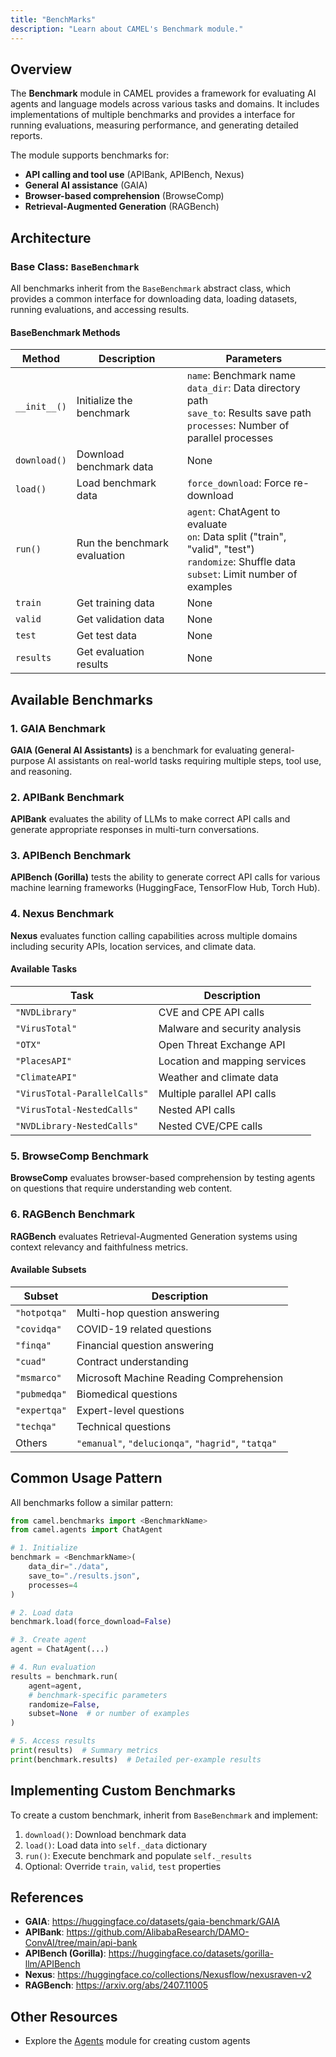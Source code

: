 ```yaml
---
title: "BenchMarks"
description: "Learn about CAMEL's Benchmark module."
---
```


## Overview

The **Benchmark** module in CAMEL provides a framework for evaluating AI agents and language models across various tasks and domains. It includes implementations of multiple benchmarks and provides a interface for running evaluations, measuring performance, and generating detailed reports.

The module supports benchmarks for:

- **API calling and tool use** (APIBank, APIBench, Nexus)
- **General AI assistance** (GAIA)
- **Browser-based comprehension** (BrowseComp)
- **Retrieval-Augmented Generation** (RAGBench)

## Architecture

### Base Class: `BaseBenchmark`

All benchmarks inherit from the `BaseBenchmark` abstract class, which provides a common interface for downloading data, loading datasets, running evaluations, and accessing results.

#### BaseBenchmark Methods

| Method       | Description                  | Parameters                                                                                                                                       |
| ------------ | ---------------------------- | ------------------------------------------------------------------------------------------------------------------------------------------------ |
| `__init__()` | Initialize the benchmark     | `name`: Benchmark name<br>`data_dir`: Data directory path<br>`save_to`: Results save path<br>`processes`: Number of parallel processes           |
| `download()` | Download benchmark data      | None                                                                                                                                             |
| `load()`     | Load benchmark data          | `force_download`: Force re-download                                                                                                              |
| `run()`      | Run the benchmark evaluation | `agent`: ChatAgent to evaluate<br>`on`: Data split ("train", "valid", "test")<br>`randomize`: Shuffle data<br>`subset`: Limit number of examples |
| `train`      | Get training data            | None                                                                                                                                             |
| `valid`      | Get validation data          | None                                                                                                                                             |
| `test`       | Get test data                | None                                                                                                                                             |
| `results`    | Get evaluation results       | None                                                                                                                                             |

## Available Benchmarks

### 1. GAIA Benchmark

**GAIA (General AI Assistants)** is a benchmark for evaluating general-purpose AI assistants on real-world tasks requiring multiple steps, tool use, and reasoning.

### 2. APIBank Benchmark

**APIBank** evaluates the ability of LLMs to make correct API calls and generate appropriate responses in multi-turn conversations.

### 3. APIBench Benchmark

**APIBench (Gorilla)** tests the ability to generate correct API calls for various machine learning frameworks (HuggingFace, TensorFlow Hub, Torch Hub).

### 4. Nexus Benchmark

**Nexus** evaluates function calling capabilities across multiple domains including security APIs, location services, and climate data.

#### Available Tasks

| Task                         | Description                   |
| ---------------------------- | ----------------------------- |
| `"NVDLibrary"`               | CVE and CPE API calls         |
| `"VirusTotal"`               | Malware and security analysis |
| `"OTX"`                      | Open Threat Exchange API      |
| `"PlacesAPI"`                | Location and mapping services |
| `"ClimateAPI"`               | Weather and climate data      |
| `"VirusTotal-ParallelCalls"` | Multiple parallel API calls   |
| `"VirusTotal-NestedCalls"`   | Nested API calls              |
| `"NVDLibrary-NestedCalls"`   | Nested CVE/CPE calls          |

### 5. BrowseComp Benchmark

**BrowseComp** evaluates browser-based comprehension by testing agents on questions that require understanding web content.

### 6. RAGBench Benchmark

**RAGBench** evaluates Retrieval-Augmented Generation systems using context relevancy and faithfulness metrics.

#### Available Subsets

| Subset       | Description                                        |
| ------------ | -------------------------------------------------- |
| `"hotpotqa"` | Multi-hop question answering                       |
| `"covidqa"`  | COVID-19 related questions                         |
| `"finqa"`    | Financial question answering                       |
| `"cuad"`     | Contract understanding                             |
| `"msmarco"`  | Microsoft Machine Reading Comprehension            |
| `"pubmedqa"` | Biomedical questions                               |
| `"expertqa"` | Expert-level questions                             |
| `"techqa"`   | Technical questions                                |
| Others       | `"emanual"`, `"delucionqa"`, `"hagrid"`, `"tatqa"` |

## Common Usage Pattern

All benchmarks follow a similar pattern:

```python
from camel.benchmarks import <BenchmarkName>
from camel.agents import ChatAgent

# 1. Initialize
benchmark = <BenchmarkName>(
    data_dir="./data",
    save_to="./results.json",
    processes=4
)

# 2. Load data
benchmark.load(force_download=False)

# 3. Create agent
agent = ChatAgent(...)

# 4. Run evaluation
results = benchmark.run(
    agent=agent,
    # benchmark-specific parameters
    randomize=False,
    subset=None  # or number of examples
)

# 5. Access results
print(results)  # Summary metrics
print(benchmark.results)  # Detailed per-example results
```

## Implementing Custom Benchmarks

To create a custom benchmark, inherit from `BaseBenchmark` and implement:

1. `download()`: Download benchmark data
2. `load()`: Load data into `self._data` dictionary
3. `run()`: Execute benchmark and populate `self._results`
4. Optional: Override `train`, `valid`, `test` properties

## References

- **GAIA**: https://huggingface.co/datasets/gaia-benchmark/GAIA
- **APIBank**: https://github.com/AlibabaResearch/DAMO-ConvAI/tree/main/api-bank
- **APIBench (Gorilla)**: https://huggingface.co/datasets/gorilla-llm/APIBench
- **Nexus**: https://huggingface.co/collections/Nexusflow/nexusraven-v2
- **RAGBench**: https://arxiv.org/abs/2407.11005

## Other Resources

- Explore the [Agents](./agents.md) module for creating custom agents
